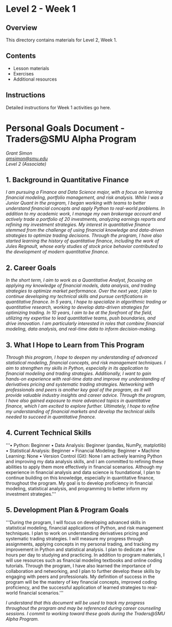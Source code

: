 # Level 2 - Week 1

## Overview

This directory contains materials for Level 2, Week 1.

## Contents

- Lesson materials
- Exercises
- Additional resources

## Instructions

Detailed instructions for Week 1 activities go here. 

# Personal Goals Document - Traders@SMU Alpha Program

*Grant Simon*  
*gmsimon@smu.edu*  
*Level 2 (Associate)*

## 1. Background in Quantitative Finance

*I am pursuing a Finance and Data Science major, with a focus on learning financial modeling, portfolio management, and risk analysis. While I was a Junior Quant in the* *program, I began working with teams to better understand financial concepts and apply Python to real-world problems. In addition to my academic work, I manage my own* *brokerage account and actively trade a portfolio of 20 investments, analyzing earnings reports and refining my investment strategies. My interest in quantitative finance* *stemmed from the challenge of using financial knowledge and data-driven strategies to optimize trading decisions. Through the program, I have also started learning the* *history of quantitative finance, including the work of Jules Regnault, whose early studies of stock price behavior contributed to the development of modern quantitative* *finance.*
## 2. Career Goals

*In the short term, I aim to work as a Quantitative Analyst, focusing on applying my knowledge of financial models, data analysis, and trading strategies to optimize market* *performance. Over the next year, I plan to continue developing my technical skills and pursue certifications in quantitative finance. In 5 years, I hope to specialize in* *algorithmic trading or quantitative research, working to develop data-driven strategies for optimizing trading. In 10 years, I aim to be at the forefront of the field,* *utilizing my expertise to lead quantitative teams, push boundaries, and drive innovation. I am particularly interested in roles that combine financial modeling, data* *analysis, and real-time data to inform decision-making.*

## 3. What I Hope to Learn from This Program

*Through this program, I hope to deepen my understanding of advanced statistical modeling, financial concepts, and risk management techniques. I aim to strengthen my skills* *in Python, especially in its application to financial modeling and trading strategies. Additionally, I want to gain hands-on experience with real-time data and improve my* *understanding of derivatives pricing and systematic trading strategies. Networking with professionals and peers is another key goal of the program, as it will provide* *valuable industry insights and career advice. Through the program, I have also gained exposure to more advanced topics in quantitative finance, which I am excited to* *explore further. Ultimately, I hope to refine my understanding of financial markets and develop the technical skills needed to succeed in quantitative finance.*

## 4. Current Technical Skills

'''•	Python: Beginner
•	Data Analysis: Beginner (pandas, NumPy, matplotlib)
•	Statistical Analysis: Beginner 
•	Financial Modeling: Beginner
•	Machine Learning: None
•	Version Control (Git): None
I am actively learning Python and improving my data analysis skills, and I am committed to refining these abilities to apply them more effectively in financial scenarios. Although my experience in financial analysis and data science is foundational, I plan to continue building on this knowledge, especially in quantitative finance, throughout the program. My goal is to develop proficiency in financial modeling, statistical analysis, and programming to better inform my investment strategies.'''


## 5. Development Plan & Program Goals

'''During the program, I will focus on developing advanced skills in statistical modeling, financial applications of Python, and risk management techniques. I plan to work on understanding derivatives pricing and systematic trading strategies. I will measure my progress through assignments, applying concepts in my personal trading, and tracking my improvement in Python and statistical analysis. I plan to dedicate a few hours per day to studying and practicing. In addition to program materials, I will use resources such as financial modeling textbooks and online coding tutorials. Through the program, I have also learned the importance of collaboration and networking, and I plan to further develop these skills by engaging with peers and professionals. My definition of success in the program will be the mastery of key financial concepts, improved coding proficiency, and the successful application of learned strategies to real-world financial scenarios.'''



*I understand that this document will be used to track my progress throughout the program and may be referenced during career counseling sessions. I commit to working toward these goals during the Traders@SMU Alpha Program.* 
